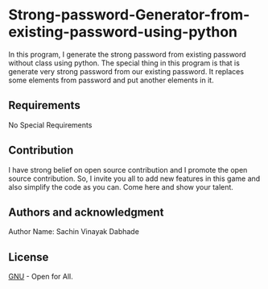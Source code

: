 # Strong-password-Generator-from-existing-password-using-python
In this program, I generate the strong password from existing password without class using python. The special thing in this program is that is generate very strong password from our existing password. It replaces some elements from password and put another elements in it.
## Requirements
No Special Requirements

## Contribution
I have strong belief on open source contribution and I promote the open source contribution. So, I invite you all to add new features in this game and also simplify the code as you can. Come here and show your talent.

## Authors and acknowledgment
Author Name: Sachin Vinayak Dabhade
## License
[GNU](https://choosealicense.com/licenses/gpl-3.0/) - Open for All.
